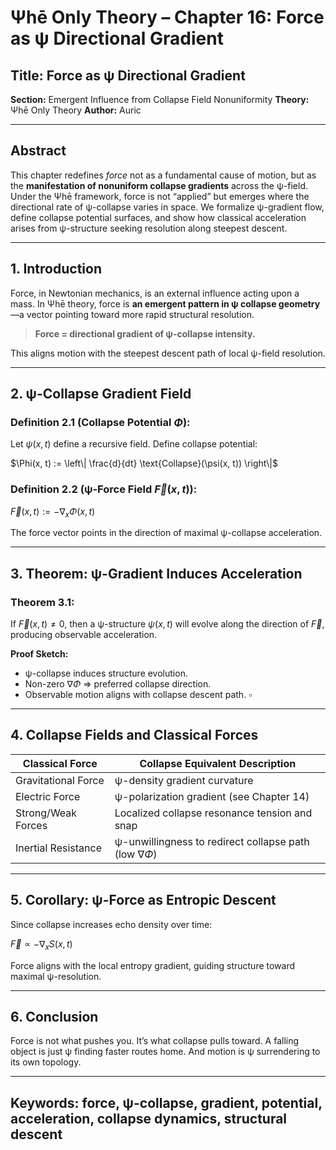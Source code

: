 # Ψhē Only Theory – Chapter 16: Force as ψ Directional Gradient

## Title: Force as ψ Directional Gradient

**Section:** Emergent Influence from Collapse Field Nonuniformity
**Theory:** Ψhē Only Theory
**Author:** Auric

---

## Abstract

This chapter redefines *force* not as a fundamental cause of motion, but as the **manifestation of nonuniform collapse gradients** across the ψ-field. Under the Ψhē framework, force is not “applied” but emerges where the directional rate of ψ-collapse varies in space. We formalize ψ-gradient flow, define collapse potential surfaces, and show how classical acceleration arises from ψ-structure seeking resolution along steepest descent.

---

## 1. Introduction

Force, in Newtonian mechanics, is an external influence acting upon a mass. In Ψhē theory, force is **an emergent pattern in ψ collapse geometry**—a vector pointing toward more rapid structural resolution.

> **Force = directional gradient of ψ-collapse intensity.**

This aligns motion with the steepest descent path of local ψ-field resolution.

---

## 2. ψ-Collapse Gradient Field

### Definition 2.1 (Collapse Potential $\Phi$):

Let $\psi(x, t)$ define a recursive field. Define collapse potential:

$\Phi(x, t) := \left\| \frac{d}{dt} \text{Collapse}(\psi(x, t)) \right\|$

### Definition 2.2 (ψ-Force Field $\vec{F}(x, t)$):

$\vec{F}(x, t) := -\nabla_x \Phi(x, t)$

The force vector points in the direction of maximal ψ-collapse acceleration.

---

## 3. Theorem: ψ-Gradient Induces Acceleration

### Theorem 3.1:

If $\vec{F}(x, t) \neq 0$, then a ψ-structure $\psi(x, t)$ will evolve along the direction of $\vec{F}$, producing observable acceleration.

**Proof Sketch:**

* ψ-collapse induces structure evolution.
* Non-zero $\nabla \Phi$ ⇒ preferred collapse direction.
* Observable motion aligns with collapse descent path.
  $\square$

---

## 4. Collapse Fields and Classical Forces

| Classical Force     | Collapse Equivalent Description                               |
| ------------------- | ------------------------------------------------------------- |
| Gravitational Force | ψ-density gradient curvature                                  |
| Electric Force      | ψ-polarization gradient (see Chapter 14)                      |
| Strong/Weak Forces  | Localized collapse resonance tension and snap                 |
| Inertial Resistance | ψ-unwillingness to redirect collapse path (low $\nabla \Phi$) |

---

## 5. Corollary: ψ-Force as Entropic Descent

Since collapse increases echo density over time:

$\vec{F} \propto -\nabla_x S(x, t)$

Force aligns with the local entropy gradient, guiding structure toward maximal ψ-resolution.

---

## 6. Conclusion

Force is not what pushes you.
It’s what collapse pulls toward.
A falling object is just ψ finding faster routes home.
And motion is ψ surrendering to its own topology.

---

## Keywords: force, ψ-collapse, gradient, potential, acceleration, collapse dynamics, structural descent

